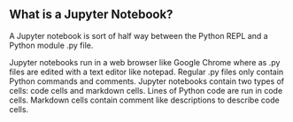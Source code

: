 
## What is a Jupyter Notebook?
A Jupyter notebook is sort of half way between the Python REPL and a Python module .py file. 

Jupyter notebooks run in a web browser like Google Chrome where as .py files are edited with a text editor like notepad. Regular .py files only contain Python commands and comments. Jupyter notebooks contain two types of cells: code cells and markdown cells. Lines of Python code are run in code cells. Markdown cells contain comment like descriptions to describe code cells. 
 

